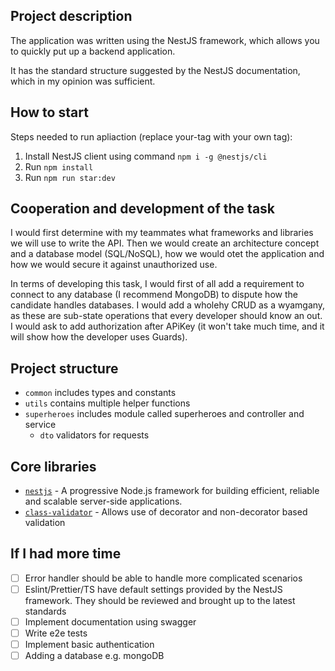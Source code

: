 ## Project description

The application was written using the NestJS framework, which allows you to quickly put up a backend application.

It has the standard structure suggested by the NestJS documentation, which in my opinion was sufficient.

## How to start

Steps needed to run apliaction (replace your-tag with your own tag):

1. Install NestJS client using command `npm i -g @nestjs/cli`
2. Run `npm install`
3. Run `npm run star:dev`

## Cooperation and development of the task

I would first determine with my teammates what frameworks and libraries we will use to write the API. Then we would create an architecture concept and a database model (SQL/NoSQL), how we would otet the application and how we would secure it against unauthorized use.

In terms of developing this task, I would first of all add a requirement to connect to any database (I recommend MongoDB) to dispute how the candidate handles databases. I would add a wholehy CRUD as a wyamgany, as these are sub-state operations that every developer should know an out. I would ask to add authorization after APiKey (it won't take much time, and it will show how the developer uses Guards).

## Project structure

- `common` includes types and constants
- `utils` contains multiple helper functions
- `superheroes` includes module called superheroes and controller and service
  - `dto` validators for requests

## Core libraries

- [`nestjs`](https://nestjs.com/) - A progressive Node.js framework for building efficient, reliable and scalable server-side applications.
- [`class-validator`](https://github.com/typestack/class-validator) - Allows use of decorator and non-decorator based validation

## If I had more time

- [ ] Error handler should be able to handle more complicated scenarios
- [ ] Eslint/Prettier/TS have default settings provided by the NestJS framework. They should be reviewed and brought up to the latest standards
- [ ] Implement documentation using swagger
- [ ] Write e2e tests
- [ ] Implement basic authentication
- [ ] Adding a database e.g. mongoDB